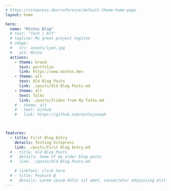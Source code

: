 ```yaml
---
# https://vitepress.dev/reference/default-theme-home-page
layout: home

hero:
  name: "Mintos Blog"
  # text: "Tech | Art"
  # tagline: My great project tagline
  # image:
  #   src: assets/lyon.jpg
  #   alt: Minto
  actions:
    - theme: brand
      text: portfolio
      link: https://www.mintos.dev
    - theme: alt
      text: Old Blog Posts
      link: ./posts/Old Blog Posts.md
    - theme: alt
      text: Talks
      link: ./posts/Slides from My Talks.md
    # - theme: alt
    #   text: Github
    #   link: https://github.com/mintojoseph
      


features:
  - title: First Blog Entry
    details: Testing Vitepress
    link: ./posts/First Blog Entry.md
  # - title: Old Blog Posts
  #   details: Some of my older blog posts
  #   link: ./posts/Old Blog Posts.md

    # linkText: click here  
  # - title: Feature B
  #   details: Lorem ipsum dolor sit amet, consectetur adipiscing elit
---
```


